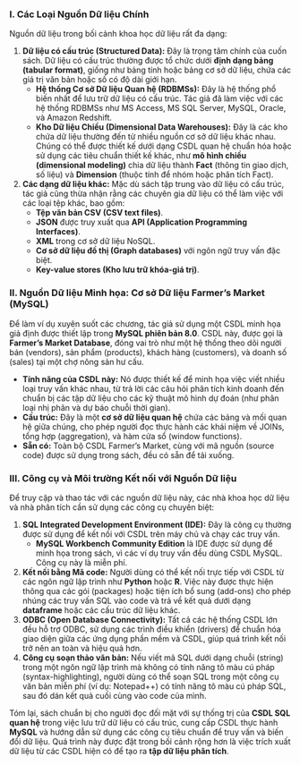 ### I. Các Loại Nguồn Dữ liệu Chính

Nguồn dữ liệu trong bối cảnh khoa học dữ liệu rất đa dạng:

1.  **Dữ liệu có cấu trúc (Structured Data):** Đây là trọng tâm chính của cuốn sách. Dữ liệu có cấu trúc thường được tổ chức dưới **định dạng bảng (tabular format)**, giống như bảng tính hoặc bảng cơ sở dữ liệu, chứa các giá trị văn bản hoặc số có độ dài giới hạn.
    *   **Hệ thống Cơ sở Dữ liệu Quan hệ (RDBMSs):** Đây là hệ thống phổ biến nhất để lưu trữ dữ liệu có cấu trúc. Tác giả đã làm việc với các hệ thống RDBMSs như MS Access, MS SQL Server, MySQL, Oracle, và Amazon Redshift.
    *   **Kho Dữ liệu Chiều (Dimensional Data Warehouses):** Đây là các kho chứa dữ liệu thường đến từ nhiều nguồn cơ sở dữ liệu khác nhau. Chúng có thể được thiết kế dưới dạng CSDL quan hệ chuẩn hóa hoặc sử dụng các tiêu chuẩn thiết kế khác, như **mô hình chiều (dimensional modeling)** chia dữ liệu thành **Fact** (thông tin giao dịch, số liệu) và **Dimension** (thuộc tính để nhóm hoặc phân tích Fact).
2.  **Các dạng dữ liệu khác:** Mặc dù sách tập trung vào dữ liệu có cấu trúc, tác giả cũng thừa nhận rằng các chuyên gia dữ liệu có thể làm việc với các loại tệp khác, bao gồm:
    *   **Tệp văn bản CSV (CSV text files)**.
    *   **JSON** được truy xuất qua **API (Application Programming Interfaces)**.
    *   **XML** trong cơ sở dữ liệu NoSQL.
    *   **Cơ sở dữ liệu đồ thị (Graph databases)** với ngôn ngữ truy vấn đặc biệt.
    *   **Key-value stores (Kho lưu trữ khóa-giá trị)**.

### II. Nguồn Dữ liệu Minh họa: Cơ sở Dữ liệu Farmer’s Market (MySQL)

Để làm ví dụ xuyên suốt các chương, tác giả sử dụng một CSDL minh họa giả định được thiết lập trong **MySQL phiên bản 8.0**. CSDL này, được gọi là **Farmer’s Market Database**, đóng vai trò như một hệ thống theo dõi người bán (vendors), sản phẩm (products), khách hàng (customers), và doanh số (sales) tại một chợ nông sản hư cấu.

*   **Tính năng của CSDL này:** Nó được thiết kế để minh họa việc viết nhiều loại truy vấn khác nhau, từ trả lời các câu hỏi phân tích kinh doanh đến chuẩn bị các tập dữ liệu cho các kỹ thuật mô hình dự đoán (như phân loại nhị phân và dự báo chuỗi thời gian).
*   **Cấu trúc:** Đây là một **cơ sở dữ liệu quan hệ** chứa các bảng và mối quan hệ giữa chúng, cho phép người đọc thực hành các khái niệm về JOINs, tổng hợp (aggregation), và hàm cửa sổ (window functions).
*   **Sẵn có:** Toàn bộ CSDL Farmer’s Market, cùng với mã nguồn (source code) được sử dụng trong sách, đều có sẵn để tải xuống.

### III. Công cụ và Môi trường Kết nối với Nguồn Dữ liệu

Để truy cập và thao tác với các nguồn dữ liệu này, các nhà khoa học dữ liệu và nhà phân tích cần sử dụng các công cụ chuyên biệt:

1.  **SQL Integrated Development Environment (IDE):** Đây là công cụ thường được sử dụng để kết nối với CSDL trên máy chủ và chạy các truy vấn.
    *   **MySQL Workbench Community Edition** là IDE được sử dụng để minh họa trong sách, vì các ví dụ truy vấn đều dùng CSDL MySQL. Công cụ này là miễn phí.
2.  **Kết nối bằng Mã code:** Người dùng có thể kết nối trực tiếp với CSDL từ các ngôn ngữ lập trình như **Python** hoặc **R**. Việc này được thực hiện thông qua các gói (packages) hoặc tiện ích bổ sung (add-ons) cho phép nhúng các truy vấn SQL vào code và trả về kết quả dưới dạng **dataframe** hoặc các cấu trúc dữ liệu khác.
3.  **ODBC (Open Database Connectivity):** Tất cả các hệ thống CSDL lớn đều hỗ trợ ODBC, sử dụng các trình điều khiển (drivers) để chuẩn hóa giao diện giữa các ứng dụng phần mềm và CSDL, giúp quá trình kết nối trở nên an toàn và hiệu quả hơn.
4.  **Công cụ soạn thảo văn bản:** Nếu viết mã SQL dưới dạng chuỗi (string) trong một ngôn ngữ lập trình mà không có tính năng tô màu cú pháp (syntax-highlighting), người dùng có thể soạn SQL trong một công cụ văn bản miễn phí (ví dụ: Notepad++) có tính năng tô màu cú pháp SQL, sau đó dán kết quả cuối cùng vào code của mình.

Tóm lại, sách chuẩn bị cho người đọc đối mặt với sự thống trị của **CSDL SQL quan hệ** trong việc lưu trữ dữ liệu có cấu trúc, cung cấp CSDL thực hành **MySQL** và hướng dẫn sử dụng các công cụ tiêu chuẩn để truy vấn và biến đổi dữ liệu. Quá trình này được đặt trong bối cảnh rộng hơn là việc trích xuất dữ liệu từ các CSDL hiện có để tạo ra **tập dữ liệu phân tích**.